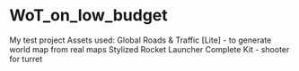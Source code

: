 # WoT_on_low_budget
 My test project
Assets used:
Global Roads & Traffic [Lite] - to generate world map from real maps
Stylized Rocket Launcher Complete Kit - shooter for turret